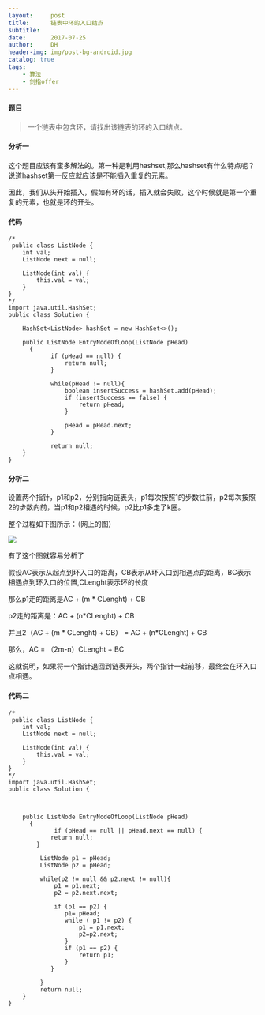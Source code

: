 ```yaml
---
layout:     post
title:      链表中环的入口结点
subtitle:   
date:       2017-07-25
author:     DH
header-img: img/post-bg-android.jpg 
catalog: true
tags:
    - 算法
    - 剑指offer
---
```

#### 题目

>一个链表中包含环，请找出该链表的环的入口结点。

#### 分析一

这个题目应该有蛮多解法的。第一种是利用hashset,那么hashset有什么特点呢？说道hashset第一反应就应该是不能插入重复的元素。

因此，我们从头开始插入，假如有环的话，插入就会失败，这个时候就是第一个重复的元素，也就是环的开头。

#### 代码

```
/*
 public class ListNode {
    int val;
    ListNode next = null;

    ListNode(int val) {
        this.val = val;
    }
}
*/
import java.util.HashSet;
public class Solution {

    HashSet<ListNode> hashSet = new HashSet<>();
	 
	public ListNode EntryNodeOfLoop(ListNode pHead)
	  {
			if (pHead == null) {
				return null;
			}
			
			while(pHead != null){
				boolean insertSuccess = hashSet.add(pHead);
				if (insertSuccess == false) {
					return pHead;
				}
				
				pHead = pHead.next;
			}
			
			return null;
    }
}	

```



#### 分析二

设置两个指针，p1和p2，分别指向链表头，p1每次按照1的步数往前，p2每次按照2的步数向前，当p1和p2相遇的时候，p2比p1多走了k圈。

整个过程如下图所示：（网上的图）

![](https://ws2.sinaimg.cn/large/006tKfTcgy1fhw6em3hjdj30f306nmxj.jpg)

有了这个图就容易分析了

假设AC表示从起点到环入口的距离，CB表示从环入口到相遇点的距离，BC表示相遇点到环入口的位置,CLenght表示环的长度

那么p1走的距离是AC + (m * CLenght) + CB

p2走的距离是：AC + (n*CLenght) + CB

并且2（AC + (m * CLenght) + CB） = AC + (n*CLenght) + CB

那么，AC = （2m-n）CLenght + BC 

这就说明，如果将一个指针退回到链表开头，两个指针一起前移，最终会在环入口点相遇。

#### 代码二

```
/*
 public class ListNode {
    int val;
    ListNode next = null;

    ListNode(int val) {
        this.val = val;
    }
}
*/
import java.util.HashSet;
public class Solution {


	 
	public ListNode EntryNodeOfLoop(ListNode pHead)
	  {
			 if (pHead == null || pHead.next == null) {
			return null;
		}
		 
		 ListNode p1 = pHead;
		 ListNode p2 = pHead;
		 
		 while(p2 != null && p2.next != null){
			 p1 = p1.next;
			 p2 = p2.next.next;
			 
			 if (p1 == p2) {
				p1= pHead;
				while ( p1 != p2) {
					p1 = p1.next;
					p2=p2.next;
				}
				if (p1 == p2) {
					return p1;
				}
			}
			
         }
         return null;
    }
}		

```
